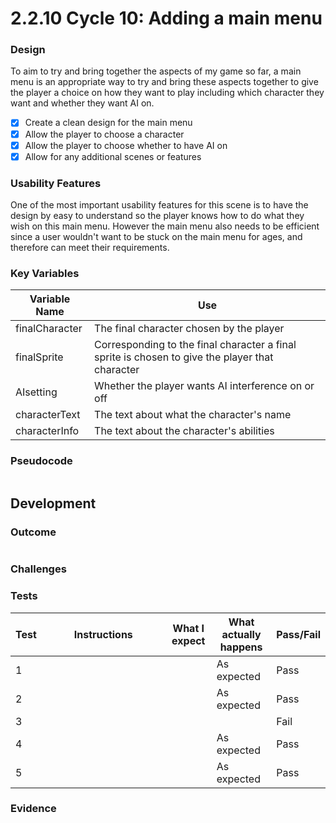 # 2.2.10 Cycle 10: Adding a main menu

### Design

To aim to try and bring together the aspects of my game so far, a main menu is an appropriate way to try and bring these aspects together to give the player a choice on how they want to play including which character they want and whether they want AI on.

* [x] Create a clean design for the main menu
* [x] Allow the player to choose a character
* [x] Allow the player to choose whether to have AI on
* [x] Allow for any additional scenes or features

### Usability Features

One of the most important usability features for this scene is to have the design by easy to understand so the player knows how to do what they wish on this main menu. However the main menu also needs to be efficient since a user wouldn't want to be stuck on the main menu for ages, and therefore can meet their requirements.

### Key Variables

| Variable Name  | Use                                                                                             |
| -------------- | ----------------------------------------------------------------------------------------------- |
| finalCharacter | The final character chosen by the player                                                        |
| finalSprite    | Corresponding to the final character a final sprite is chosen to give the player that character |
| AIsetting      | Whether the player wants AI interference on or off                                              |
| characterText  | The text about what the character's name                                                        |
| characterInfo  | The text about the character's abilities                                                        |

### Pseudocode

```
```

## Development

### Outcome

```
```

### Challenges



### Tests

<table><thead><tr><th>Test</th><th width="182">Instructions</th><th>What I expect</th><th>What actually happens</th><th>Pass/Fail</th></tr></thead><tbody><tr><td>1</td><td></td><td></td><td>As expected</td><td>Pass</td></tr><tr><td>2</td><td></td><td></td><td>As expected</td><td>Pass</td></tr><tr><td>3</td><td></td><td> </td><td></td><td>Fail</td></tr><tr><td>4</td><td></td><td></td><td>As expected</td><td>Pass</td></tr><tr><td>5</td><td></td><td></td><td>As expected</td><td>Pass</td></tr></tbody></table>

### Evidence
